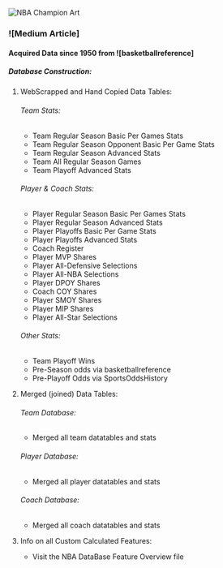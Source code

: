![NBA Champion Art](https://github.com/allenjake440/NBA_Champion/assets/134075534/b7d724d9-5452-45d2-abac-81128c34a8f6)

### ![Medium Article]

#### Acquired Data since 1950 from ![basketballreference]
##### Database Construction:
1. WebScrapped and Hand Copied Data Tables:
   ###### Team Stats:
   - Team Regular Season Basic Per Games Stats
   - Team Regular Season Opponent Basic Per Game Stats
   - Team Regular Season Advanced Stats
   - Team All Regular Season Games
   - Team Playoff Advanced Stats
   ###### Player & Coach Stats:
   - Player Regular Season Basic Per Games Stats
   - Player Regular Season Advanced Stats
   - Player Playoffs Basic Per Game Stats
   - Player Playoffs Advanced Stats
   - Coach Register
   - Player MVP Shares 
   - Player All-Defensive Selections
   - Player All-NBA Selections
   - Player DPOY Shares
   - Coach COY Shares
   - Player SMOY Shares
   - Player MIP Shares
   - Player All-Star Selections
   ###### Other Stats:
   - Team Playoff Wins
   - Pre-Season odds via basketballreference
   - Pre-Playoff Odds via SportsOddsHistory

2. Merged (joined) Data Tables:
   
   ###### Team Database:
    - Merged all team datatables and stats
      
   ###### Player Database:
    - Merged all player datatables and stats
  
   ###### Coach Database:
    - Merged all coach datatables and stats

3. Info on all Custom Calculated Features:
   - Visit the NBA DataBase Feature Overview file
